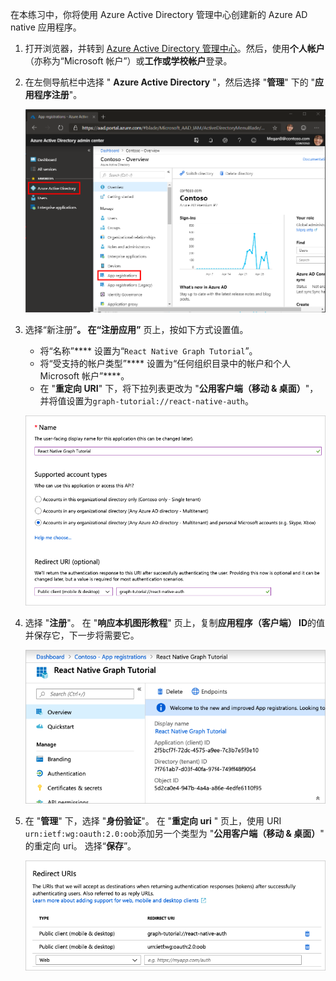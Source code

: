 <!-- markdownlint-disable MD002 MD041 -->

在本练习中，你将使用 Azure Active Directory 管理中心创建新的 Azure AD native 应用程序。

1. 打开浏览器，并转到 [Azure Active Directory 管理中心](https://aad.portal.azure.com)。然后，使用**个人帐户**（亦称为“Microsoft 帐户”）或**工作或学校帐户**登录。

1. 在左侧导航栏中选择 " **Azure Active Directory** "，然后选择 "**管理**" 下的 "**应用程序注册**"。

    ![应用注册的屏幕截图 ](./images/aad-portal-app-registrations.png)

1. 选择“新注册”****。 在“注册应用”**** 页上，按如下方式设置值。

    - 将“名称”**** 设置为“`React Native Graph Tutorial`”。
    - 将“受支持的帐户类型”**** 设置为“任何组织目录中的帐户和个人 Microsoft 帐户”****。
    - 在 "**重定向 URI**" 下，将下拉列表更改为 "**公用客户端（移动 & 桌面）**"，并将值设置为`graph-tutorial://react-native-auth`。

    !["注册应用程序" 页的屏幕截图](./images/aad-register-an-app.png)

1. 选择 "**注册**"。 在 "**响应本机图形教程**" 页上，复制**应用程序（客户端） ID**的值并保存它，下一步将需要它。

    ![新应用注册的应用程序 ID 的屏幕截图](./images/aad-application-id.png)

1. 在 "**管理**" 下，选择 "**身份验证**"。 在 "**重定向 uri** " 页上，使用 URI `urn:ietf:wg:oauth:2.0:oob`添加另一个类型为 "**公用客户端（移动 & 桌面）**" 的重定向 uri。 选择“**保存**”。

    !["重定向 Uri" 页的屏幕截图](./images/aad-redirect-uris.png)
